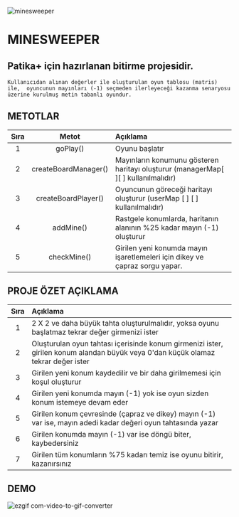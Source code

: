 
![minesweeper](https://github.com/deerborg/MineSweeper/assets/152931069/eb72d0e0-3489-437e-ac20-1e363d89aaa2)
# MINESWEEPER

Patika+ için hazırlanan bitirme projesidir. 
---
    Kullanıcıdan alınan değerler ile oluşturulan oyun tablosu (matris) ile,  oyuncunun mayınları (-1) seçmeden ilerleyeceği kazanma senaryosu üzerine kurulmuş metin tabanlı oyundur. 

## METOTLAR
| Sıra | Metot  | Açıklama |
| :---:         |     :---:      |          :---  |
| 1   |   goPlay()| Oyunu başlatır    |
| 2   |   createBoardManager()   | Mayınların konumunu gösteren haritayı oluşturur (managerMap[ ][ ] kullanılmalıdır)    |
| 3   |   createBoardPlayer()   | Oyuncunun göreceği haritayı oluşturur (userMap [ ] [ ] kullanılmalıdır)   |
| 4   |   addMine() | Rastgele konumlarda, haritanın alanının %25 kadar mayın (-1) oluşturur    |
| 5   |   checkMine()  | Girilen yeni konumda mayın işaretlemeleri için dikey ve çapraz sorgu yapar.     |



## PROJE ÖZET AÇIKLAMA
| Sıra |  Açıklama |
| :---:         |:---     |     
| 1   |    2 X 2 ve daha büyük tahta oluşturulmalıdır, yoksa oyunu başlatmaz tekrar değer girmenizi ister    |
| 2   |    Oluşturulan oyun tahtası içerisinde konum girmenizi ister, girilen konum alandan büyük veya 0'dan küçük olamaz tekrar değer ister   |
| 3   |    Girilen yeni konum kaydedilir ve bir daha girilmemesi için koşul oluşturur    |
| 4   |    Girilen yeni konumda mayın (-1) yok ise oyun sizden konum istemeye devam eder    |
| 5   |    Girilen konum çevresinde (çapraz ve dikey) mayın (-1) var ise, mayın adedi kadar değeri oyun tahtasında yazar    |
| 6   |    Girilen konumda mayın (-1) var ise döngü biter, kaybedersiniz    |
| 7   |    Girilen tüm konumların %75 kadarı temiz ise oyunu bitirir, kazanırsınız    |


## DEMO

![ezgif com-video-to-gif-converter](https://github.com/deerborg/MineSweeper/assets/152931069/381f21cb-6eb5-4503-9342-a8cbe4b1cdab)


  

  
